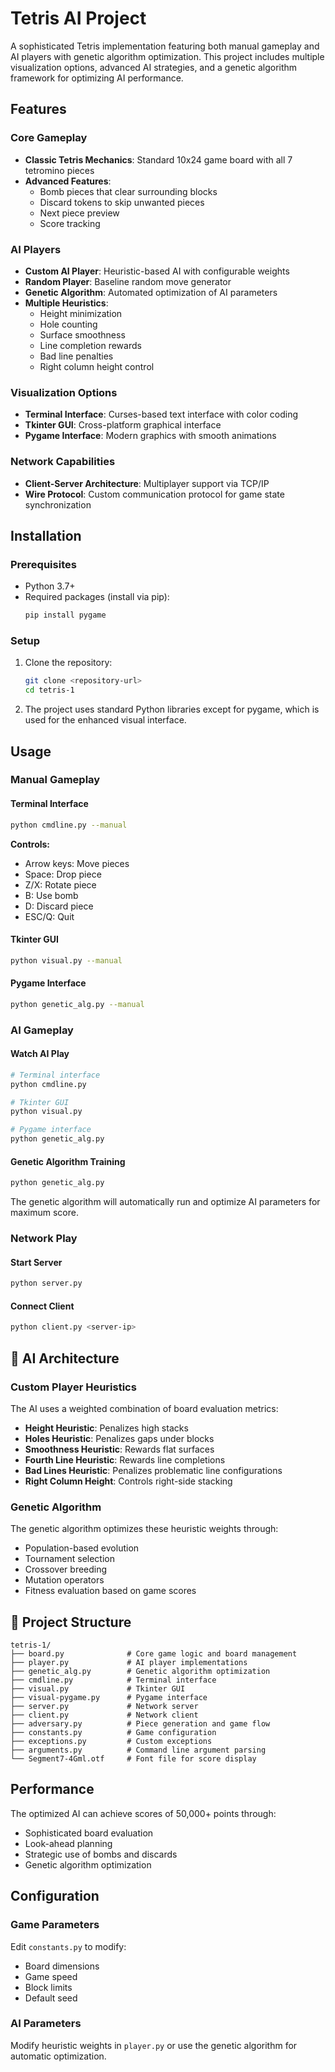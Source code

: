 # Tetris AI Project

A sophisticated Tetris implementation featuring both manual gameplay and AI players with genetic algorithm optimization. This project includes multiple visualization options, advanced AI strategies, and a genetic algorithm framework for optimizing AI performance.

## Features

### Core Gameplay
- **Classic Tetris Mechanics**: Standard 10x24 game board with all 7 tetromino pieces
- **Advanced Features**: 
  - Bomb pieces that clear surrounding blocks
  - Discard tokens to skip unwanted pieces
  - Next piece preview
  - Score tracking

### AI Players
- **Custom AI Player**: Heuristic-based AI with configurable weights
- **Random Player**: Baseline random move generator
- **Genetic Algorithm**: Automated optimization of AI parameters
- **Multiple Heuristics**:
  - Height minimization
  - Hole counting
  - Surface smoothness
  - Line completion rewards
  - Bad line penalties
  - Right column height control

### Visualization Options
- **Terminal Interface**: Curses-based text interface with color coding
- **Tkinter GUI**: Cross-platform graphical interface
- **Pygame Interface**: Modern graphics with smooth animations

### Network Capabilities
- **Client-Server Architecture**: Multiplayer support via TCP/IP
- **Wire Protocol**: Custom communication protocol for game state synchronization

##  Installation

### Prerequisites
- Python 3.7+
- Required packages (install via pip):
  ```bash
  pip install pygame
  ```

### Setup
1. Clone the repository:
   ```bash
   git clone <repository-url>
   cd tetris-1
   ```

2. The project uses standard Python libraries except for pygame, which is used for the enhanced visual interface.

##  Usage

### Manual Gameplay

#### Terminal Interface
```bash
python cmdline.py --manual
```

**Controls:**
- Arrow keys: Move pieces
- Space: Drop piece
- Z/X: Rotate piece
- B: Use bomb
- D: Discard piece
- ESC/Q: Quit

#### Tkinter GUI
```bash
python visual.py --manual
```

#### Pygame Interface
```bash
python genetic_alg.py --manual
```

### AI Gameplay

#### Watch AI Play
```bash
# Terminal interface
python cmdline.py

# Tkinter GUI
python visual.py

# Pygame interface
python genetic_alg.py
```

#### Genetic Algorithm Training
```bash
python genetic_alg.py
```
The genetic algorithm will automatically run and optimize AI parameters for maximum score.

### Network Play

#### Start Server
```bash
python server.py
```

#### Connect Client
```bash
python client.py <server-ip>
```

## 🧠 AI Architecture

### Custom Player Heuristics
The AI uses a weighted combination of board evaluation metrics:

- **Height Heuristic**: Penalizes high stacks
- **Holes Heuristic**: Penalizes gaps under blocks
- **Smoothness Heuristic**: Rewards flat surfaces
- **Fourth Line Heuristic**: Rewards line completions
- **Bad Lines Heuristic**: Penalizes problematic line configurations
- **Right Column Height**: Controls right-side stacking

### Genetic Algorithm
The genetic algorithm optimizes these heuristic weights through:
- Population-based evolution
- Tournament selection
- Crossover breeding
- Mutation operators
- Fitness evaluation based on game scores

## 📁 Project Structure

```
tetris-1/
├── board.py              # Core game logic and board management
├── player.py             # AI player implementations
├── genetic_alg.py        # Genetic algorithm optimization
├── cmdline.py            # Terminal interface
├── visual.py             # Tkinter GUI
├── visual-pygame.py      # Pygame interface
├── server.py             # Network server
├── client.py             # Network client
├── adversary.py          # Piece generation and game flow
├── constants.py          # Game configuration
├── exceptions.py         # Custom exceptions
├── arguments.py          # Command line argument parsing
└── Segment7-4Gml.otf     # Font file for score display
```

##  Performance

The optimized AI can achieve scores of 50,000+ points through:
- Sophisticated board evaluation
- Look-ahead planning
- Strategic use of bombs and discards
- Genetic algorithm optimization

##  Configuration

### Game Parameters
Edit `constants.py` to modify:
- Board dimensions
- Game speed
- Block limits
- Default seed

### AI Parameters
Modify heuristic weights in `player.py` or use the genetic algorithm for automatic optimization.

